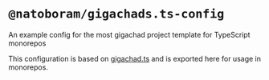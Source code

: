 # `@natoboram/gigachads.ts-config`

An example config for the most gigachad project template for TypeScript monorepos

This configuration is based on [gigachad.ts](https://github.com/NatoBoram/gigachad.ts) and is exported here for usage in monorepos.
